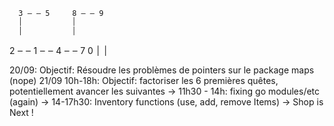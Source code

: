       3 ‒ ‒ 5     8 ‒ ‒ 9
      ׀           ׀
      ׀           ׀
2 ‒ ‒ 1 ‒ ‒ 4 ‒ ‒ 7
      ׀
      ׀
      0


20/09: Objectif: Résoudre les problèmes de pointers sur le package maps (nope)
21/09 10h-18h: Objectif: factoriser les 6 premières quêtes, potentiellement avancer les suivantes
      -> 11h30 - 14h: fixing go modules/etc (again)
      -> 14-17h30: Inventory functions (use, add, remove Items)
      -> Shop is Next !

